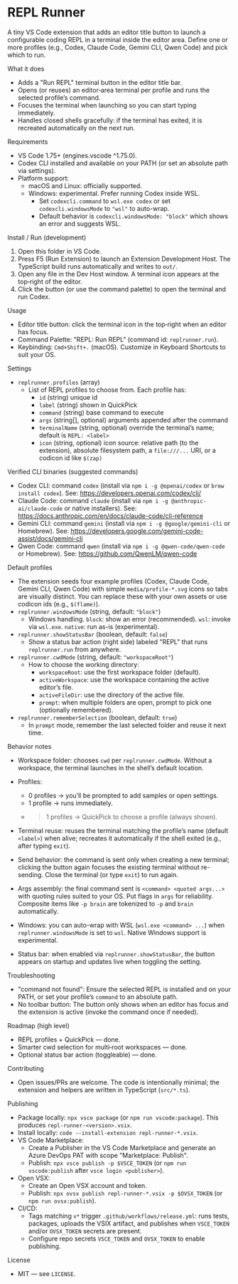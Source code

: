 REPL Runner
===========

A tiny VS Code extension that adds an editor title button to launch a configurable coding REPL in a terminal inside the editor area. Define one or more profiles (e.g., Codex, Claude Code, Gemini CLI, Qwen Code) and pick which to run.

What it does
- Adds a "Run REPL" terminal button in the editor title bar.
- Opens (or reuses) an editor‑area terminal per profile and runs the selected profile’s command.
- Focuses the terminal when launching so you can start typing immediately.
- Handles closed shells gracefully: if the terminal has exited, it is recreated automatically on the next run.

Requirements
- VS Code 1.75+ (engines.vscode ^1.75.0).
- Codex CLI installed and available on your PATH (or set an absolute path via settings).
- Platform support:
  - macOS and Linux: officially supported.
  - Windows: experimental. Prefer running Codex inside WSL.
    - Set `codexcli.command` to `wsl.exe codex` or set `codexcli.windowsMode` to `"wsl"` to auto-wrap.
    - Default behavior is `codexcli.windowsMode: "block"` which shows an error and suggests WSL.

Install / Run (development)
1) Open this folder in VS Code.
2) Press F5 (Run Extension) to launch an Extension Development Host. The TypeScript build runs automatically and writes to `out/`.
3) Open any file in the Dev Host window. A terminal icon appears at the top‑right of the editor.
4) Click the button (or use the command palette) to open the terminal and run Codex.

Usage
- Editor title button: click the terminal icon in the top‑right when an editor has focus.
- Command Palette: "REPL: Run REPL" (command id: `replrunner.run`).
- Keybinding: `Cmd+Shift+.` (macOS). Customize in Keyboard Shortcuts to suit your OS.

Settings
- `replrunner.profiles` (array)
  - List of REPL profiles to choose from. Each profile has:
    - `id` (string) unique id
    - `label` (string) shown in QuickPick
    - `command` (string) base command to execute
    - `args` (string[], optional) arguments appended after the command
    - `terminalName` (string, optional) override the terminal’s name; default is `REPL: <label>`
    - `icon` (string, optional) icon source: relative path (to the extension), absolute filesystem path, a `file:///...` URI, or a codicon id like `$(zap)`

Verified CLI binaries (suggested commands)
- Codex CLI: command `codex` (install via `npm i -g @openai/codex` or `brew install codex`). See: https://developers.openai.com/codex/cli/
- Claude Code: command `claude` (install via `npm i -g @anthropic-ai/claude-code` or native installers). See: https://docs.anthropic.com/en/docs/claude-code/cli-reference
- Gemini CLI: command `gemini` (install via `npm i -g @google/gemini-cli` or Homebrew). See: https://developers.google.com/gemini-code-assist/docs/gemini-cli
- Qwen Code: command `qwen` (install via `npm i -g @qwen-code/qwen-code` or Homebrew). See: https://github.com/QwenLM/qwen-code

Default profiles
- The extension seeds four example profiles (Codex, Claude Code, Gemini CLI, Qwen Code) with simple `media/profile-*.svg` icons so tabs are visually distinct. You can replace these with your own assets or use codicon ids (e.g., `$(flame)`).
- `replrunner.windowsMode` (string, default: `"block"`)
  - Windows handling. `block`: show an error (recommended). `wsl`: invoke via `wsl.exe`. `native`: run as-is (experimental).
- `replrunner.showStatusBar` (boolean, default: `false`)
  - Show a status bar action (right side) labeled "REPL" that runs `replrunner.run` from anywhere.
- `replrunner.cwdMode` (string, default: `"workspaceRoot"`)
  - How to choose the working directory:
    - `workspaceRoot`: use the first workspace folder (default).
    - `activeWorkspace`: use the workspace containing the active editor’s file.
    - `activeFileDir`: use the directory of the active file.
    - `prompt`: when multiple folders are open, prompt to pick one (optionally remembered).
- `replrunner.rememberSelection` (boolean, default: `true`)
  - In `prompt` mode, remember the last selected folder and reuse it next time.

 Behavior notes
- Workspace folder: chooses `cwd` per `replrunner.cwdMode`. Without a workspace, the terminal launches in the shell’s default location.
- Profiles:
  - 0 profiles → you’ll be prompted to add samples or open settings.
  - 1 profile → runs immediately.
  - >1 profiles → QuickPick to choose a profile (always shown).
- Terminal reuse: reuses the terminal matching the profile’s name (default `<label>`) when alive; recreates it automatically if the shell exited (e.g., after typing `exit`).
- Send behavior: the command is sent only when creating a new terminal; clicking the button again focuses the existing terminal without re-sending. Close the terminal (or type `exit`) to run again.
- Args assembly: the final command sent is `<command> <quoted args...>` with quoting rules suited to your OS. Put flags in `args` for reliability. Composite items like `-p brain` are tokenized to `-p` and `brain` automatically.
 
- Windows: you can auto-wrap with WSL (`wsl.exe <command> ...`) when `replrunner.windowsMode` is set to `wsl`. Native Windows support is experimental.
- Status bar: when enabled via `replrunner.showStatusBar`, the button appears on startup and updates live when toggling the setting.

Troubleshooting
- "command not found": Ensure the selected REPL is installed and on your PATH, or set your profile’s `command` to an absolute path.
- No toolbar button: The button only shows when an editor has focus and the extension is active (invoke the command once if needed).

Roadmap (high level)
- REPL profiles + QuickPick — done.
- Smarter cwd selection for multi‑root workspaces — done.
- Optional status bar action (toggleable) — done.
 

Contributing
- Open issues/PRs are welcome. The code is intentionally minimal; the extension and helpers are written in TypeScript (`src/*.ts`).

Publishing
- Package locally: `npx vsce package` (or `npm run vscode:package`). This produces `repl-runner-<version>.vsix`.
- Install locally: `code --install-extension repl-runner-*.vsix`.
- VS Code Marketplace:
  - Create a Publisher in the VS Code Marketplace and generate an Azure DevOps PAT with scope "Marketplace: Publish".
  - Publish: `npx vsce publish -p $VSCE_TOKEN` (or `npm run vscode:publish` after `vsce login <publisher>`).
- Open VSX:
  - Create an Open VSX account and token.
  - Publish: `npx ovsx publish repl-runner-*.vsix -p $OVSX_TOKEN` (or `npm run ovsx:publish`).
- CI/CD:
  - Tags matching `v*` trigger `.github/workflows/release.yml`: runs tests, packages, uploads the VSIX artifact, and publishes when `VSCE_TOKEN` and/or `OVSX_TOKEN` secrets are present.
  - Configure repo secrets `VSCE_TOKEN` and `OVSX_TOKEN` to enable publishing.

License
- MIT — see `LICENSE`.
